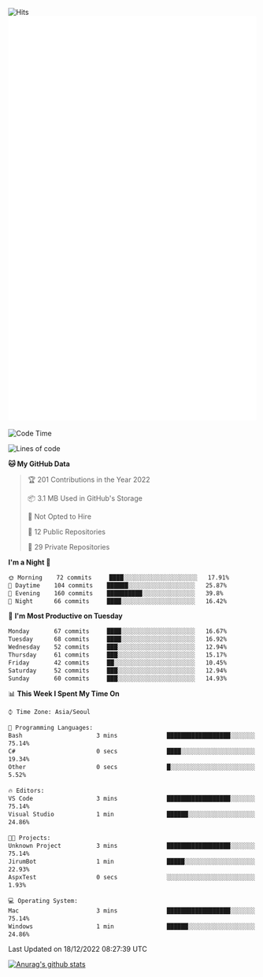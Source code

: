 ![Hits](https://hits.seeyoufarm.com/api/count/incr/badge.svg?url=https%3A%2F%2Fgithub.com%2Fkokose1234&count_bg=%2379C83D&title_bg=%23555555&icon=apple.svg&icon_color=%23E7E7E7&title=hits&edge_flat=false)
<br/>
![Metrics](https://github.com/kokose1234/kokose1234/blob/main/github-metrics.svg)

<!--START_SECTION:waka-->
![Code Time](http://img.shields.io/badge/Code%20Time-719%20hrs%2024%20mins-blue)

![Lines of code](https://img.shields.io/badge/From%20Hello%20World%20I%27ve%20Written-884%20Thousand%20lines%20of%20code-blue)

**🐱 My GitHub Data** 

> 🏆 201 Contributions in the Year 2022
 > 
> 📦 3.1 MB Used in GitHub's Storage 
 > 
> 🚫 Not Opted to Hire
 > 
> 📜 12 Public Repositories 
 > 
> 🔑 29 Private Repositories  
 > 
**I'm a Night 🦉** 

```text
🌞 Morning    72 commits     ████░░░░░░░░░░░░░░░░░░░░░   17.91% 
🌆 Daytime    104 commits    ██████░░░░░░░░░░░░░░░░░░░   25.87% 
🌃 Evening    160 commits    ██████████░░░░░░░░░░░░░░░   39.8% 
🌙 Night      66 commits     ████░░░░░░░░░░░░░░░░░░░░░   16.42%

```
📅 **I'm Most Productive on Tuesday** 

```text
Monday       67 commits     ████░░░░░░░░░░░░░░░░░░░░░   16.67% 
Tuesday      68 commits     ████░░░░░░░░░░░░░░░░░░░░░   16.92% 
Wednesday    52 commits     ███░░░░░░░░░░░░░░░░░░░░░░   12.94% 
Thursday     61 commits     ███░░░░░░░░░░░░░░░░░░░░░░   15.17% 
Friday       42 commits     ██░░░░░░░░░░░░░░░░░░░░░░░   10.45% 
Saturday     52 commits     ███░░░░░░░░░░░░░░░░░░░░░░   12.94% 
Sunday       60 commits     ███░░░░░░░░░░░░░░░░░░░░░░   14.93%

```


📊 **This Week I Spent My Time On** 

```text
⌚︎ Time Zone: Asia/Seoul

💬 Programming Languages: 
Bash                     3 mins              ██████████████████░░░░░░░   75.14% 
C#                       0 secs              ████░░░░░░░░░░░░░░░░░░░░░   19.34% 
Other                    0 secs              █░░░░░░░░░░░░░░░░░░░░░░░░   5.52%

🔥 Editors: 
VS Code                  3 mins              ██████████████████░░░░░░░   75.14% 
Visual Studio            1 min               ██████░░░░░░░░░░░░░░░░░░░   24.86%

🐱‍💻 Projects: 
Unknown Project          3 mins              ██████████████████░░░░░░░   75.14% 
JirumBot                 1 min               █████░░░░░░░░░░░░░░░░░░░░   22.93% 
AspxTest                 0 secs              ░░░░░░░░░░░░░░░░░░░░░░░░░   1.93%

💻 Operating System: 
Mac                      3 mins              ██████████████████░░░░░░░   75.14% 
Windows                  1 min               ██████░░░░░░░░░░░░░░░░░░░   24.86%

```


 Last Updated on 18/12/2022 08:27:39 UTC
<!--END_SECTION:waka-->

[![Anurag's github stats](https://github-readme-stats.vercel.app/api?username=kokose1234&theme=dracula)](https://github.com/anuraghazra/github-readme-stats)



	
